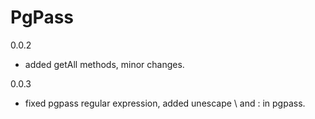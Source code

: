 # PgPass
0.0.2
  - added getAll methods, minor changes.

0.0.3
  - fixed pgpass regular expression, added unescape \ and : in pgpass.